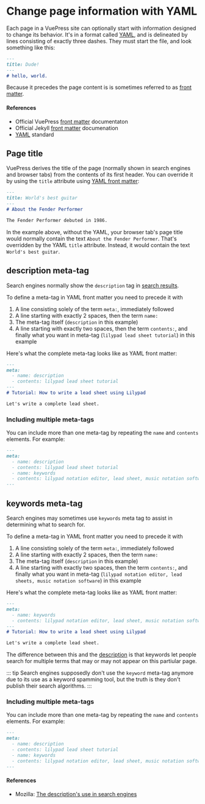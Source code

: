 # Change page information with YAML

Each page in a VuePress site can optionally start with information designed to change
its behavior. It's in a format called [YAML](http://yaml.org/), and is delineated by lines consisting of
exactly three dashes. They must start the file, and look something like this:

```markdown
---
title: Dude!
---
# hello, world.
```

Because it precedes the page content is is sometimes referred to as [front matter](https://jekyllrb.com/docs/frontmatter/).

#### References

* Official VuePress [front matter](https://vuepress.vuejs.org/guide/markdown.html#front-matter) documentaton
* Official Jekyll [front matter](https://jekyllrb.com/docs/frontmatter/) documenation
* [YAML](http://yaml.org/) standard

## Page title

VuePress derives the title of the page (normally shown in search engines and browser tabs) from
the contents of its first header. You can override it by using the `title` attribute using 
[YAML front matter](./yaml.md):

```markdown
---
title: World's best guitar
---
# About the Fender Performer

The Fender Performer debuted in 1986.
```

In the example above, without the YAML, your browser tab's page title would normally contain 
the text `About the Fender Performer`. 
That's overridden by the YAML `title` attribute.
Instead, it would contain the text `World's best guitar`.

## description meta-tag

Search engines normally show the `description` tag in [search results](https://developer.mozilla.org/en-US/docs/Learn/HTML/Introduction_to_HTML/The_head_metadata_in_HTML#Active_learning_The_description's_use_in_search_engines).

To define a meta-tag in YAML front matter you need to precede it with
1. A line consisting solely of the term `meta:`, immediately followed
2. A line starting with exactly 2 spaces, then the term `name:`
3. The meta-tag itself (`description` in this example)
4. A line starting with exactly two spaces, then the term `contents:`, and finally what you want in meta-tag 
(`lilypad lead sheet tutorial`) in this example

Here's what the complete meta-tag looks like as YAML front matter:

```markdown
---
meta:
  - name: description
  - contents: lilypad lead sheet tutorial
---
# Tutorial: How to write a lead sheet using Lilypad

Let's write a complete lead sheet.
```

### Including multiple meta-tags

You can include more than one meta-tag by repeating the `name` and `contents` elements. For example:

```markdown
---
meta:
  - name: description
  - contents: lilypad lead sheet tutorial
  - name: keywords
  - contents: lilypad notation editor, lead sheet, music notation software
---
```
## keywords meta-tag

Search engines may sometimes use `keywords` meta tag to assist in determining
what to search for.

To define a meta-tag in YAML front matter you need to precede it with
1. A line consisting solely of the term `meta:`, immediately followed
2. A line starting with exactly 2 spaces, then the term `name:`
3. The meta-tag itself (`description` in this example)
4. A line starting with exactly two spaces, then the term `contents:`, and finally what you want in meta-tag 
(`lilypad notation editor, lead sheets, music notation software`) in this example

Here's what the complete meta-tag looks like as YAML front matter:

```markdown
---
meta:
  - name: keywords
  - contents: lilypad notation editor, lead sheet, music notation software
---
# Tutorial: How to write a lead sheet using Lilypad

Let's write a complete lead sheet.
```

The difference between this and the [description](description-meta-tag) 
is that keywords let people search for multiple terms that may or
may not appear on this partiular page.

::: tip
Search engines supposedly don't use the `keyword` meta-tag anymore due to its use
as a keyword spamming tool, but
the truth is they don't publish their search algorithms.
:::

### Including multiple meta-tags

You can include more than one meta-tag by repeating the `name` and `contents` elements. For example:

```markdown
---
meta:
  - name: description
  - contents: lilypad lead sheet tutorial
  - name: keywords
  - contents: lilypad notation editor, lead sheet, music notation software
---
```

#### References

* Mozilla: [The description's use in search engines](https://developer.mozilla.org/en-US/docs/Learn/HTML/Introduction_to_HTML/The_head_metadata_in_HTML#Active_learning_The_description's_use_in_search_engines)
